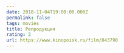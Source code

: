 ```yaml
---
date: 2018-11-04T19:00:00.000Z
permalink: false
tags: movies
title: Репродукция
rating: 2
url: https://www.kinopoisk.ru/film/843790
---
```

